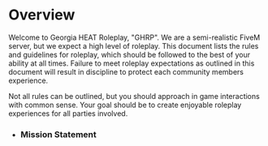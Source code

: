 # Overview

Welcome to Georgia HEAT Roleplay, "GHRP". We are a semi-realistic FiveM server, but we expect a high level of roleplay. This document lists the rules and guidelines for roleplay, which should be followed to the best of your ability at all times. Failure to meet roleplay expectations as outlined in this document will result in discipline to protect each community members experience. 

Not all rules can be outlined, but you should approach in game interactions with common sense. Your goal should be to create enjoyable roleplay experiences for all parties involved.

- ### Mission Statement
